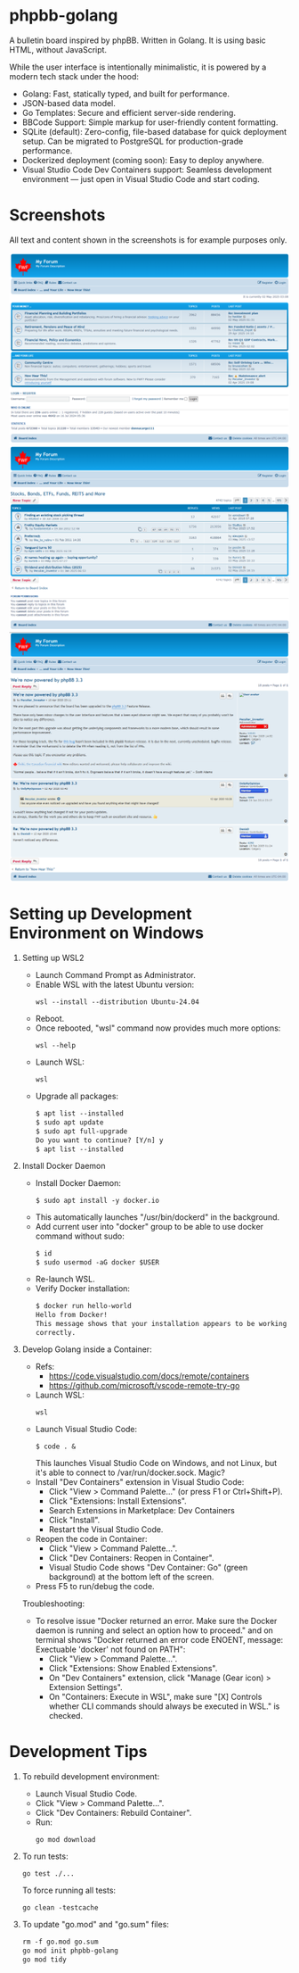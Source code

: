 # phpbb-golang
A bulletin board inspired by phpBB. Written in Golang. It is using basic HTML, without JavaScript.

While the user interface is intentionally minimalistic, it is powered by a modern tech stack under the hood:
  - Golang: Fast, statically typed, and built for performance.
  - JSON-based data model.
  - Go Templates: Secure and efficient server-side rendering.
  - BBCode Support: Simple markup for user-friendly content formatting.
  - SQLite (default): Zero-config, file-based database for quick deployment setup. Can be migrated to PostgreSQL for production-grade performance.
  - Dockerized deployment (coming soon): Easy to deploy anywhere.
  - Visual Studio Code Dev Containers support: Seamless development environment — just open in Visual Studio Code and start coding.


# Screenshots

All text and content shown in the screenshots is for example purposes only.

![Main page](examples/myforum/screenshots/main.png?raw=true "Main page")
![Topics page](examples/myforum/screenshots/topics.png?raw=true "Topics page")
![Posts page](examples/myforum/screenshots/posts.png?raw=true "Posts page")


# Setting up Development Environment on Windows
 1. Setting up WSL2
      - Launch Command Prompt as Administrator.
      - Enable WSL with the latest Ubuntu version:
          ```
          wsl --install --distribution Ubuntu-24.04
          ```
      - Reboot.
      - Once rebooted, "wsl" command now provides much more options:
          ```
          wsl --help
          ```
      - Launch WSL:
          ```
          wsl
          ```
      - Upgrade all packages:
          ```
          $ apt list --installed
          $ sudo apt update
          $ sudo apt full-upgrade
          Do you want to continue? [Y/n] y
          $ apt list --installed
          ```

 2. Install Docker Daemon
      - Install Docker Daemon:
          ```
          $ sudo apt install -y docker.io
          ```
      - This automatically launches "/usr/bin/dockerd" in the background.
      - Add current user into "docker" group to be able to use docker command without sudo:
          ```
          $ id
          $ sudo usermod -aG docker $USER
          ```
      - Re-launch WSL.
      - Verify Docker installation:
          ```
          $ docker run hello-world
          Hello from Docker!
          This message shows that your installation appears to be working correctly.
          ```

 3. Develop Golang inside a Container:
      - Refs:
          - https://code.visualstudio.com/docs/remote/containers
          - https://github.com/microsoft/vscode-remote-try-go
      - Launch WSL:
          ```
          wsl
          ```
      - Launch Visual Studio Code:
          ```
          $ code . &
          ```
        This launches Visual Studio Code on Windows, and not Linux, but it's able to connect to /var/run/docker.sock. Magic?
      - Install "Dev Containers" extension in Visual Studio Code:
          - Click "View  >  Command Palette..."  (or press F1 or Ctrl+Shift+P).
          - Click "Extensions: Install Extensions".
          - Search Extensions in Marketplace: Dev Containers
          - Click "Install".
          - Restart the Visual Studio Code.
      - Reopen the code in Container:
          - Click "View  >  Command Palette...".
          - Click "Dev Containers: Reopen in Container".
          - Visual Studio Code shows "Dev Container: Go" (green background) at the bottom left of the screen.
      - Press F5 to run/debug the code.

    Troubleshooting:
      - To resolve issue "Docker returned an error. Make sure the Docker daemon is running and select an option how to proceed." and on terminal shows "Docker returned an error code ENOENT, message: Exectuable 'docker' not found on PATH":
          - Click "View  >  Command Palette...".
          - Click "Extensions: Show Enabled Extensions".
          - On "Dev Containers" extension, click "Manage (Gear icon)  >  Extension Settings".
          - On "Containers: Execute in WSL", make sure "[X] Controls whether CLI commands should always be executed in WSL." is checked.


# Development Tips
 1. To rebuild development environment:
      - Launch Visual Studio Code.
      - Click "View  >  Command Palette...".
      - Click "Dev Containers: Rebuild Container".
      - Run:
          ```
          go mod download
          ```

 2. To run tests:
      ```
      go test ./...
      ```

    To force running all tests:
      ```
      go clean -testcache
      ```

 3. To update "go.mod" and "go.sum" files:
      ```
      rm -f go.mod go.sum
      go mod init phpbb-golang
      go mod tidy
      ```
